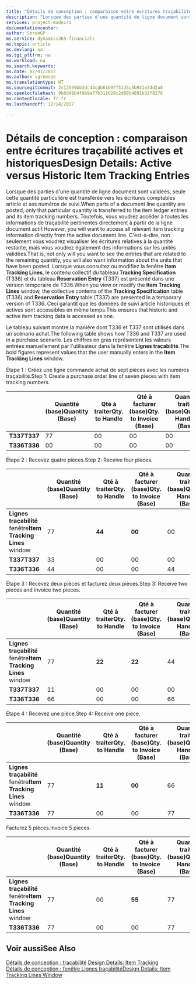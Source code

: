 ```yaml
---
title: "Détails de conception : comparaison entre écritures traçabilité actives et historiques | Microsoft Docs"
description: "Lorsque des parties d'une quantité de ligne document sont validées, seule cette quantité particulière est transférée vers les écritures comptables article et ses numéros de suivi. Toutefois, vous voudrez accéder à toutes les informations de traçabilité pertinentes directement à partir de la ligne document actif. C'est-à-dire, non seulement vous voudrez visualiser les écritures relatives à la quantité restante, mais vous voudrez également des informations sur les unités validées. Lorsque vous consultez ou modifiez la fenêtre **Item Tracking Lines**, le contenu collectif du tableau **Tracking Specification** (T336) et du tableau **Reservation Entry** (T337) est présenté dans une version temporaire de T336. Ceci garantit que les données de suivi article historiques et actives sont accessibles en même temps."
services: project-madeira
documentationcenter: 
author: SorenGP
ms.service: dynamics365-financials
ms.topic: article
ms.devlang: na
ms.tgt_pltfrm: na
ms.workload: na
ms.search.keywords: 
ms.date: 07/01/2017
ms.author: sgroespe
ms.translationtype: HT
ms.sourcegitcommit: 2c13559bb3dc44cdb61697f5135c5b931e34d2a8
ms.openlocfilehash: 0b0d49b4f9b9e77b311628c2d88b4891b32f8276
ms.contentlocale: fr-fr
ms.lasthandoff: 12/14/2017

---
```

# <a name="design-details-active-versus-historic-item-tracking-entries"></a><span data-ttu-id="868ce-107">Détails de conception : comparaison entre écritures traçabilité actives et historiques</span><span class="sxs-lookup"><span data-stu-id="868ce-107">Design Details: Active versus Historic Item Tracking Entries</span></span>
<span data-ttu-id="868ce-108">Lorsque des parties d'une quantité de ligne document sont validées, seule cette quantité particulière est transférée vers les écritures comptables article et ses numéros de suivi.</span><span class="sxs-lookup"><span data-stu-id="868ce-108">When parts of a document line quantity are posted, only that particular quantity is transferred to the item ledger entries and its item tracking numbers.</span></span> <span data-ttu-id="868ce-109">Toutefois, vous voudrez accéder à toutes les informations de traçabilité pertinentes directement à partir de la ligne document actif.</span><span class="sxs-lookup"><span data-stu-id="868ce-109">However, you will want to access all relevant item tracking information directly from the active document line.</span></span> <span data-ttu-id="868ce-110">C'est-à-dire, non seulement vous voudrez visualiser les écritures relatives à la quantité restante, mais vous voudrez également des informations sur les unités validées.</span><span class="sxs-lookup"><span data-stu-id="868ce-110">That is, not only will you want to see the entries that are related to the remaining quantity, you will also want information about the units that have been posted.</span></span> <span data-ttu-id="868ce-111">Lorsque vous consultez ou modifiez la fenêtre **Item Tracking Lines**, le contenu collectif du tableau **Tracking Specification** (T336) et du tableau **Reservation Entry** (T337) est présenté dans une version temporaire de T336.</span><span class="sxs-lookup"><span data-stu-id="868ce-111">When you view or modify the **Item Tracking Lines** window, the collective contents of the **Tracking Specification** table (T336) and **Reservation Entry** table (T337) are presented in a temporary version of T336.</span></span> <span data-ttu-id="868ce-112">Ceci garantit que les données de suivi article historiques et actives sont accessibles en même temps.</span><span class="sxs-lookup"><span data-stu-id="868ce-112">This ensures that historic and active item tracking data is accessed as one.</span></span>  

 <span data-ttu-id="868ce-113">Le tableau suivant montre la manière dont T336 et T337 sont utilisés dans un scénario achat.</span><span class="sxs-lookup"><span data-stu-id="868ce-113">The following table shows how T336 and T337 are used in a purchase scenario.</span></span> <span data-ttu-id="868ce-114">Les chiffres en gras représentent les valeurs entrées manuellement par l'utilisateur dans la fenêtre **Lignes traçabilité**.</span><span class="sxs-lookup"><span data-stu-id="868ce-114">The bold figures represent values that the user manually enters in the **Item Tracking Lines** window.</span></span>  

 <span data-ttu-id="868ce-115">Étape 1 : Créez une ligne commande achat de sept pièces avec les numéros traçabilité.</span><span class="sxs-lookup"><span data-stu-id="868ce-115">Step 1: Create a purchase order line of seven pieces with item tracking numbers.</span></span>  

||<span data-ttu-id="868ce-116">**Quantité (base)**</span><span class="sxs-lookup"><span data-stu-id="868ce-116">**Quantity (Base)**</span></span>|<span data-ttu-id="868ce-117">**Qté à traiter**</span><span class="sxs-lookup"><span data-stu-id="868ce-117">**Qty. to Handle**</span></span>|<span data-ttu-id="868ce-118">**Qté à facturer (base)**</span><span class="sxs-lookup"><span data-stu-id="868ce-118">**Qty. to Invoice (Base)**</span></span>|<span data-ttu-id="868ce-119">**Quantité traitée (base)**</span><span class="sxs-lookup"><span data-stu-id="868ce-119">**Quantity Handled (Base)**</span></span>|<span data-ttu-id="868ce-120">**Quantité facturée (base)**</span><span class="sxs-lookup"><span data-stu-id="868ce-120">**Quantity Invoiced (Base)**</span></span>|  
|-|----------------------------------------------|--------------------------------------------|------------------------------------------------------|-------------------------------------------------------|--------------------------------------------------------|  
|<span data-ttu-id="868ce-121">**T337**</span><span class="sxs-lookup"><span data-stu-id="868ce-121">**T337**</span></span>|<span data-ttu-id="868ce-122">7</span><span class="sxs-lookup"><span data-stu-id="868ce-122">7</span></span>|<span data-ttu-id="868ce-123">0</span><span class="sxs-lookup"><span data-stu-id="868ce-123">0</span></span>|<span data-ttu-id="868ce-124">0</span><span class="sxs-lookup"><span data-stu-id="868ce-124">0</span></span>|<span data-ttu-id="868ce-125">0</span><span class="sxs-lookup"><span data-stu-id="868ce-125">0</span></span>|<span data-ttu-id="868ce-126">0</span><span class="sxs-lookup"><span data-stu-id="868ce-126">0</span></span>|  
|<span data-ttu-id="868ce-127">**T336**</span><span class="sxs-lookup"><span data-stu-id="868ce-127">**T336**</span></span>|<span data-ttu-id="868ce-128">0</span><span class="sxs-lookup"><span data-stu-id="868ce-128">0</span></span>|<span data-ttu-id="868ce-129">0</span><span class="sxs-lookup"><span data-stu-id="868ce-129">0</span></span>|<span data-ttu-id="868ce-130">0</span><span class="sxs-lookup"><span data-stu-id="868ce-130">0</span></span>|<span data-ttu-id="868ce-131">0</span><span class="sxs-lookup"><span data-stu-id="868ce-131">0</span></span>|<span data-ttu-id="868ce-132">0</span><span class="sxs-lookup"><span data-stu-id="868ce-132">0</span></span>|  

 <span data-ttu-id="868ce-133">Étape 2 : Recevez quatre pièces.</span><span class="sxs-lookup"><span data-stu-id="868ce-133">Step 2: Receive four pieces.</span></span>  

||<span data-ttu-id="868ce-134">**Quantité (base)**</span><span class="sxs-lookup"><span data-stu-id="868ce-134">**Quantity (Base)**</span></span>|<span data-ttu-id="868ce-135">**Qté à traiter**</span><span class="sxs-lookup"><span data-stu-id="868ce-135">**Qty. to Handle**</span></span>|<span data-ttu-id="868ce-136">**Qté à facturer (base)**</span><span class="sxs-lookup"><span data-stu-id="868ce-136">**Qty. to Invoice (Base)**</span></span>|<span data-ttu-id="868ce-137">**Quantité traitée (base)**</span><span class="sxs-lookup"><span data-stu-id="868ce-137">**Quantity Handled (Base)**</span></span>|<span data-ttu-id="868ce-138">**Quantité facturée (base)**</span><span class="sxs-lookup"><span data-stu-id="868ce-138">**Quantity Invoiced (Base)**</span></span>|  
|-|----------------------------------------------|--------------------------------------------|------------------------------------------------------|-------------------------------------------------------|--------------------------------------------------------|  
|<span data-ttu-id="868ce-139">**Lignes traçabilité** fenêtre</span><span class="sxs-lookup"><span data-stu-id="868ce-139">**Item Tracking Lines** window</span></span>|<span data-ttu-id="868ce-140">7</span><span class="sxs-lookup"><span data-stu-id="868ce-140">7</span></span>|<span data-ttu-id="868ce-141">**4**</span><span class="sxs-lookup"><span data-stu-id="868ce-141">**4**</span></span>|<span data-ttu-id="868ce-142">**0**</span><span class="sxs-lookup"><span data-stu-id="868ce-142">**0**</span></span>|<span data-ttu-id="868ce-143">0</span><span class="sxs-lookup"><span data-stu-id="868ce-143">0</span></span>|<span data-ttu-id="868ce-144">0</span><span class="sxs-lookup"><span data-stu-id="868ce-144">0</span></span>|  
|<span data-ttu-id="868ce-145">**T337**</span><span class="sxs-lookup"><span data-stu-id="868ce-145">**T337**</span></span>|<span data-ttu-id="868ce-146">3</span><span class="sxs-lookup"><span data-stu-id="868ce-146">3</span></span>|<span data-ttu-id="868ce-147">0</span><span class="sxs-lookup"><span data-stu-id="868ce-147">0</span></span>|<span data-ttu-id="868ce-148">0</span><span class="sxs-lookup"><span data-stu-id="868ce-148">0</span></span>|<span data-ttu-id="868ce-149">0</span><span class="sxs-lookup"><span data-stu-id="868ce-149">0</span></span>|<span data-ttu-id="868ce-150">0</span><span class="sxs-lookup"><span data-stu-id="868ce-150">0</span></span>|  
|<span data-ttu-id="868ce-151">**T336**</span><span class="sxs-lookup"><span data-stu-id="868ce-151">**T336**</span></span>|<span data-ttu-id="868ce-152">4</span><span class="sxs-lookup"><span data-stu-id="868ce-152">4</span></span>|<span data-ttu-id="868ce-153">0</span><span class="sxs-lookup"><span data-stu-id="868ce-153">0</span></span>|<span data-ttu-id="868ce-154">0</span><span class="sxs-lookup"><span data-stu-id="868ce-154">0</span></span>|<span data-ttu-id="868ce-155">4</span><span class="sxs-lookup"><span data-stu-id="868ce-155">4</span></span>|<span data-ttu-id="868ce-156">0</span><span class="sxs-lookup"><span data-stu-id="868ce-156">0</span></span>|  

 <span data-ttu-id="868ce-157">Étape 3 : Recevez deux pièces et facturez deux pièces.</span><span class="sxs-lookup"><span data-stu-id="868ce-157">Step 3: Receive two pieces and invoice two pieces.</span></span>  

||<span data-ttu-id="868ce-158">**Quantité (base)**</span><span class="sxs-lookup"><span data-stu-id="868ce-158">**Quantity (Base)**</span></span>|<span data-ttu-id="868ce-159">**Qté à traiter**</span><span class="sxs-lookup"><span data-stu-id="868ce-159">**Qty. to Handle**</span></span>|<span data-ttu-id="868ce-160">**Qté à facturer (base)**</span><span class="sxs-lookup"><span data-stu-id="868ce-160">**Qty. to Invoice (Base)**</span></span>|<span data-ttu-id="868ce-161">**Quantité traitée (base)**</span><span class="sxs-lookup"><span data-stu-id="868ce-161">**Quantity Handled (Base)**</span></span>|<span data-ttu-id="868ce-162">**Quantité facturée (base)**</span><span class="sxs-lookup"><span data-stu-id="868ce-162">**Quantity Invoiced (Base)**</span></span>|  
|-|----------------------------------------------|--------------------------------------------|------------------------------------------------------|-------------------------------------------------------|--------------------------------------------------------|  
|<span data-ttu-id="868ce-163">**Lignes traçabilité** fenêtre</span><span class="sxs-lookup"><span data-stu-id="868ce-163">**Item Tracking Lines** window</span></span>|<span data-ttu-id="868ce-164">7</span><span class="sxs-lookup"><span data-stu-id="868ce-164">7</span></span>|<span data-ttu-id="868ce-165">**2**</span><span class="sxs-lookup"><span data-stu-id="868ce-165">**2**</span></span>|<span data-ttu-id="868ce-166">**2**</span><span class="sxs-lookup"><span data-stu-id="868ce-166">**2**</span></span>|<span data-ttu-id="868ce-167">4</span><span class="sxs-lookup"><span data-stu-id="868ce-167">4</span></span>|<span data-ttu-id="868ce-168">0</span><span class="sxs-lookup"><span data-stu-id="868ce-168">0</span></span>|  
|<span data-ttu-id="868ce-169">**T337**</span><span class="sxs-lookup"><span data-stu-id="868ce-169">**T337**</span></span>|<span data-ttu-id="868ce-170">1</span><span class="sxs-lookup"><span data-stu-id="868ce-170">1</span></span>|<span data-ttu-id="868ce-171">0</span><span class="sxs-lookup"><span data-stu-id="868ce-171">0</span></span>|<span data-ttu-id="868ce-172">0</span><span class="sxs-lookup"><span data-stu-id="868ce-172">0</span></span>|<span data-ttu-id="868ce-173">0</span><span class="sxs-lookup"><span data-stu-id="868ce-173">0</span></span>|<span data-ttu-id="868ce-174">0</span><span class="sxs-lookup"><span data-stu-id="868ce-174">0</span></span>|  
|<span data-ttu-id="868ce-175">**T336**</span><span class="sxs-lookup"><span data-stu-id="868ce-175">**T336**</span></span>|<span data-ttu-id="868ce-176">6</span><span class="sxs-lookup"><span data-stu-id="868ce-176">6</span></span>|<span data-ttu-id="868ce-177">0</span><span class="sxs-lookup"><span data-stu-id="868ce-177">0</span></span>|<span data-ttu-id="868ce-178">0</span><span class="sxs-lookup"><span data-stu-id="868ce-178">0</span></span>|<span data-ttu-id="868ce-179">6</span><span class="sxs-lookup"><span data-stu-id="868ce-179">6</span></span>|<span data-ttu-id="868ce-180">2</span><span class="sxs-lookup"><span data-stu-id="868ce-180">2</span></span>|  

 <span data-ttu-id="868ce-181">Étape 4 : Recevez une pièce.</span><span class="sxs-lookup"><span data-stu-id="868ce-181">Step 4: Receive one piece.</span></span>  

||<span data-ttu-id="868ce-182">**Quantité (base)**</span><span class="sxs-lookup"><span data-stu-id="868ce-182">**Quantity (Base)**</span></span>|<span data-ttu-id="868ce-183">**Qté à traiter**</span><span class="sxs-lookup"><span data-stu-id="868ce-183">**Qty. to Handle**</span></span>|<span data-ttu-id="868ce-184">**Qté à facturer (base)**</span><span class="sxs-lookup"><span data-stu-id="868ce-184">**Qty. to Invoice (Base)**</span></span>|<span data-ttu-id="868ce-185">**Quantité traitée (base)**</span><span class="sxs-lookup"><span data-stu-id="868ce-185">**Quantity Handled (Base)**</span></span>|<span data-ttu-id="868ce-186">**Quantité facturée (base)**</span><span class="sxs-lookup"><span data-stu-id="868ce-186">**Quantity Invoiced (Base)**</span></span>|  
|-|----------------------------------------------|--------------------------------------------|------------------------------------------------------|-------------------------------------------------------|--------------------------------------------------------|  
|<span data-ttu-id="868ce-187">**Lignes traçabilité** fenêtre</span><span class="sxs-lookup"><span data-stu-id="868ce-187">**Item Tracking Lines** window</span></span>|<span data-ttu-id="868ce-188">7</span><span class="sxs-lookup"><span data-stu-id="868ce-188">7</span></span>|<span data-ttu-id="868ce-189">**1**</span><span class="sxs-lookup"><span data-stu-id="868ce-189">**1**</span></span>|<span data-ttu-id="868ce-190">**0**</span><span class="sxs-lookup"><span data-stu-id="868ce-190">**0**</span></span>|<span data-ttu-id="868ce-191">6</span><span class="sxs-lookup"><span data-stu-id="868ce-191">6</span></span>|<span data-ttu-id="868ce-192">2</span><span class="sxs-lookup"><span data-stu-id="868ce-192">2</span></span>|  
|<span data-ttu-id="868ce-193">**T336**</span><span class="sxs-lookup"><span data-stu-id="868ce-193">**T336**</span></span>|<span data-ttu-id="868ce-194">7</span><span class="sxs-lookup"><span data-stu-id="868ce-194">7</span></span>|<span data-ttu-id="868ce-195">0</span><span class="sxs-lookup"><span data-stu-id="868ce-195">0</span></span>|<span data-ttu-id="868ce-196">0</span><span class="sxs-lookup"><span data-stu-id="868ce-196">0</span></span>|<span data-ttu-id="868ce-197">7</span><span class="sxs-lookup"><span data-stu-id="868ce-197">7</span></span>|<span data-ttu-id="868ce-198">2</span><span class="sxs-lookup"><span data-stu-id="868ce-198">2</span></span>|  

 <span data-ttu-id="868ce-199">Facturez 5 pièces.</span><span class="sxs-lookup"><span data-stu-id="868ce-199">Invoice 5 pieces.</span></span>  

||<span data-ttu-id="868ce-200">**Quantité (base)**</span><span class="sxs-lookup"><span data-stu-id="868ce-200">**Quantity (Base)**</span></span>|<span data-ttu-id="868ce-201">**Qté à traiter**</span><span class="sxs-lookup"><span data-stu-id="868ce-201">**Qty. to Handle**</span></span>|<span data-ttu-id="868ce-202">**Qté à facturer (base)**</span><span class="sxs-lookup"><span data-stu-id="868ce-202">**Qty. to Invoice (Base)**</span></span>|<span data-ttu-id="868ce-203">**Quantité traitée (base)**</span><span class="sxs-lookup"><span data-stu-id="868ce-203">**Quantity Handled (Base)**</span></span>|<span data-ttu-id="868ce-204">**Quantité facturée (base)**</span><span class="sxs-lookup"><span data-stu-id="868ce-204">**Quantity Invoiced (Base)**</span></span>|  
|-|----------------------------------------------|--------------------------------------------|------------------------------------------------------|-------------------------------------------------------|--------------------------------------------------------|  
|<span data-ttu-id="868ce-205">**Lignes traçabilité** fenêtre</span><span class="sxs-lookup"><span data-stu-id="868ce-205">**Item Tracking Lines** window</span></span>|<span data-ttu-id="868ce-206">7</span><span class="sxs-lookup"><span data-stu-id="868ce-206">7</span></span>|<span data-ttu-id="868ce-207">0</span><span class="sxs-lookup"><span data-stu-id="868ce-207">0</span></span>|<span data-ttu-id="868ce-208">**5**</span><span class="sxs-lookup"><span data-stu-id="868ce-208">**5**</span></span>|<span data-ttu-id="868ce-209">7</span><span class="sxs-lookup"><span data-stu-id="868ce-209">7</span></span>|<span data-ttu-id="868ce-210">2</span><span class="sxs-lookup"><span data-stu-id="868ce-210">2</span></span>|  
|<span data-ttu-id="868ce-211">**T336**</span><span class="sxs-lookup"><span data-stu-id="868ce-211">**T336**</span></span>|<span data-ttu-id="868ce-212">7</span><span class="sxs-lookup"><span data-stu-id="868ce-212">7</span></span>|<span data-ttu-id="868ce-213">0</span><span class="sxs-lookup"><span data-stu-id="868ce-213">0</span></span>|<span data-ttu-id="868ce-214">0</span><span class="sxs-lookup"><span data-stu-id="868ce-214">0</span></span>|<span data-ttu-id="868ce-215">7</span><span class="sxs-lookup"><span data-stu-id="868ce-215">7</span></span>|<span data-ttu-id="868ce-216">7</span><span class="sxs-lookup"><span data-stu-id="868ce-216">7</span></span>|  

## <a name="see-also"></a><span data-ttu-id="868ce-217">Voir aussi</span><span class="sxs-lookup"><span data-stu-id="868ce-217">See Also</span></span>  
 <span data-ttu-id="868ce-218">[Détails de conception : traçabilité](design-details-item-tracking.md) </span><span class="sxs-lookup"><span data-stu-id="868ce-218">[Design Details: Item Tracking](design-details-item-tracking.md) </span></span>  
 [<span data-ttu-id="868ce-219">Détails de conception : fenêtre Lignes traçabilité</span><span class="sxs-lookup"><span data-stu-id="868ce-219">Design Details: Item Tracking Lines Window</span></span>](design-details-item-tracking-lines-window.md)

